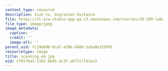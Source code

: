 ```yaml
---
content_type: resource
description: Size vs. migration distance.
file: https://ol-ocw-studio-app-qa.s3.amazonaws.com/courses/20-109-laboratory-fundamentals-in-biological-engineering-fall-2007/cf6176a311028bd5dc3fabf317191ac3_scanning_em.jpg
file_type: image/jpeg
image_metadata:
  caption: ''
  credit: ''
  image-alt: ''
parent_uid: fc19e690-0ca7-af8b-d48d-3a5a9e329f01
resourcetype: Image
title: scanning_em.jpg
uid: cf6176a3-1102-8bd5-dc3f-abf317191ac3
---
```

